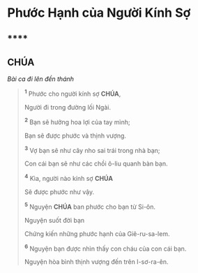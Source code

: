 # Phước Hạnh của Người Kính Sợ

## ****

## CHÚA
*Bài ca đi lên đền thánh*

> <sup><b>1</b></sup> Phước cho người kính sợ **CHÚA**,
>
> Người đi trong đường lối Ngài.
>
> <sup><b>2</b></sup> Bạn sẽ hưởng hoa lợi của tay mình;
>
> Bạn sẽ được phước và thịnh vượng.
>
> <sup><b>3</b></sup> Vợ bạn sẽ như cây nho sai trái trong nhà bạn;
>
> Con cái bạn sẽ như các chồi ô-liu quanh bàn bạn.
>
> <sup><b>4</b></sup> Kìa, người nào kính sợ **CHÚA**
>
> Sẽ được phước như vậy.
>
> <sup><b>5</b></sup> Nguyện **CHÚA** ban phước cho bạn từ Si-ôn.
>
> Nguyện suốt đời bạn
>
> Chứng kiến những phước hạnh của Giê-ru-sa-lem.
>
> <sup><b>6</b></sup> Nguyện bạn được nhìn thấy con cháu của con cái bạn.
>
> Nguyện hòa bình thịnh vượng đến trên I-sơ-ra-ên.